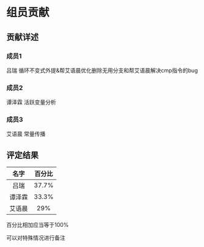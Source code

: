 # 组员贡献

## 贡献详述

### 成员1

吕瑞 循环不变式外提&帮艾语晨优化删除无用分支和帮艾语晨解决cmp指令的bug

### 成员2

谭泽霖 活跃变量分析

### 成员3

艾语晨 常量传播

## 评定结果

|名字|百分比|
|:-:|:-:|
|吕瑞|37.7%|
|谭泽霖|33.3%|
|艾语晨|29%|

百分比相加应当等于100%

可以对特殊情况进行备注
